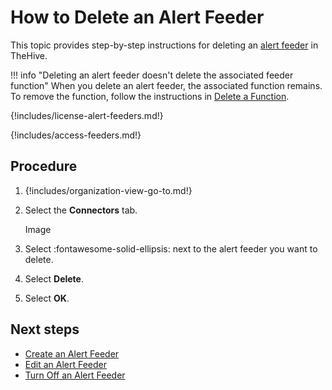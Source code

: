 # How to Delete an Alert Feeder

This topic provides step-by-step instructions for deleting an [alert feeder](about-feeders.md) in TheHive.

!!! info "Deleting an alert feeder doesn't delete the associated feeder function"
    When you delete an alert feeder, the associated function remains. To remove the function, follow the instructions in [Delete a Function](../manage-functions/delete-a-function.md).

{!includes/license-alert-feeders.md!}

{!includes/access-feeders.md!}

## Procedure

1. {!includes/organization-view-go-to.md!}

2. Select the **Connectors** tab.

    Image

3. Select :fontawesome-solid-ellipsis: next to the alert feeder you want to delete.

4. Select **Delete**.

5. Select **OK**.

## Next steps

* [Create an Alert Feeder](create-a-feeder.md)
* [Edit an Alert Feeder](edit-a-feeder.md)
* [Turn Off an Alert Feeder](turn-off-a-feeder.md)